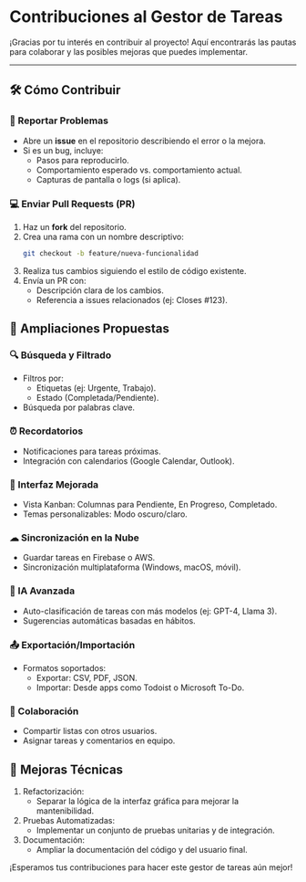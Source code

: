 # Contribuciones al Gestor de Tareas  

¡Gracias por tu interés en contribuir al proyecto! Aquí encontrarás las pautas para colaborar y las posibles mejoras que puedes implementar.  

---

## 🛠 Cómo Contribuir  

### 🐞 Reportar Problemas  
- Abre un **issue** en el repositorio describiendo el error o la mejora.  
- Si es un bug, incluye:  
  - Pasos para reproducirlo.  
  - Comportamiento esperado vs. comportamiento actual.  
  - Capturas de pantalla o logs (si aplica).  

### 💻 Enviar Pull Requests (PR)  
1. Haz un **fork** del repositorio.  
2. Crea una rama con un nombre descriptivo:  
   ```bash  
   git checkout -b feature/nueva-funcionalidad  
   ```
3. Realiza tus cambios siguiendo el estilo de código existente.
4. Envía un PR con:
    - Descripción clara de los cambios.
    - Referencia a issues relacionados (ej: Closes #123).

## 🚀 Ampliaciones Propuestas
### 🔍 Búsqueda y Filtrado
- Filtros por:
    - Etiquetas (ej: Urgente, Trabajo).
    - Estado (Completada/Pendiente).
- Búsqueda por palabras clave.

### ⏰ Recordatorios
- Notificaciones para tareas próximas.
- Integración con calendarios (Google Calendar, Outlook).

### 🌈 Interfaz Mejorada
- Vista Kanban: Columnas para Pendiente, En Progreso, Completado.
- Temas personalizables: Modo oscuro/claro.

### ☁ Sincronización en la Nube
- Guardar tareas en Firebase o AWS.
- Sincronización multiplataforma (Windows, macOS, móvil).

### 🤖 IA Avanzada
- Auto-clasificación de tareas con más modelos (ej: GPT-4, Llama 3).
- Sugerencias automáticas basadas en hábitos.

### 📤 Exportación/Importación
- Formatos soportados:
    - Exportar: CSV, PDF, JSON.
    - Importar: Desde apps como Todoist o Microsoft To-Do.
### 👥 Colaboración
- Compartir listas con otros usuarios.
- Asignar tareas y comentarios en equipo.

## 🔧 Mejoras Técnicas
1. Refactorización:
    - Separar la lógica de la interfaz gráfica para mejorar la mantenibilidad.
2. Pruebas Automatizadas:
    - Implementar un conjunto de pruebas unitarias y de integración.
3. Documentación:
    - Ampliar la documentación del código y del usuario final.

¡Esperamos tus contribuciones para hacer este gestor de tareas aún mejor!


